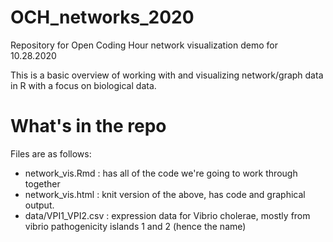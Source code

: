 # OCH_networks_2020
Repository for Open Coding Hour network visualization demo for 10.28.2020

This is a basic overview of working with and visualizing network/graph data in R with a focus on biological data.

# What's in the repo
Files are as follows:

- network_vis.Rmd : has all of the code we're going to work through together
- network_vis.html : knit version of the above, has code and graphical output.
- data/VPI1_VPI2.csv : expression data for Vibrio cholerae, mostly from vibrio pathogenicity islands 1 and 2 (hence the name)
